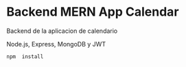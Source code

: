 # Backend MERN App Calendar

Backend de la aplicacion de calendario

Node.js, Express, MongoDB y JWT

```
npm  install
```
